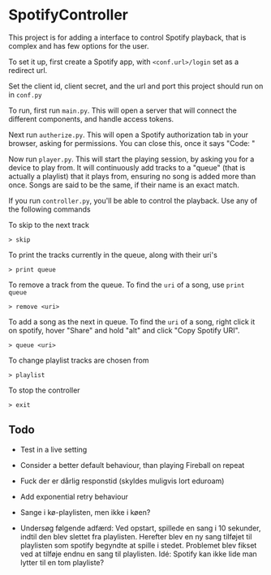 # SpotifyController
This project is for adding a interface to control Spotify playback, that is complex and has few options for the user.

To set it up, first create a Spotify app, with `<conf.url>/login` set as a redirect url.

Set the client id, client secret, and the url and port this project should run on in `conf.py`

To run, first run `main.py`.
This will open a server that will connect the different components, and handle access tokens.

Next run `autherize.py`.
This will open a Spotify authorization tab in your browser, asking for permissions.
You can close this, once it says "Code: <access code>"

Now run `player.py`.
This will start the playing session, by asking you for a device to play from.
It will continuously add tracks to a "queue" (that is actually a playlist) that it plays from, ensuring no song is added more than once.
Songs are said to be the same, if their name is an exact match.

If you run `controller.py`, you'll be able to control the playback.
Use any of the following commands

To skip to the next track

```> skip```

To print the tracks currently in the queue, along with their uri's

```> print queue```

To remove a track from the queue. To find the `uri` of a song, use `print queue`

```> remove <uri>```

To add a song as the next in queue. To find the `uri` of a song, right click it on spotify, hover "Share" and hold "alt" and click "Copy Spotify URI".

```> queue <uri>```

To change playlist tracks are chosen from

```> playlist```

To stop the controller

```> exit```

## Todo

- Test in a live setting

- Consider a better default behaviour, than playing Fireball on repeat

- Fuck der er dårlig responstid (skyldes muligvis lort eduroam)

- Add exponential retry behaviour

- Sange i kø-playlisten, men ikke i køen?

- Undersøg følgende adfærd:
	Ved opstart, spillede en sang i 10 sekunder, indtil den blev slettet fra playlisten.
	Herefter blev en ny sang tilføjet til playlisten som spotify begyndte at spille i stedet.
	Problemet blev fikset ved at tilføje endnu en sang til playlisten.
	Idé: Spotify kan ikke lide man lytter til en tom playliste?
